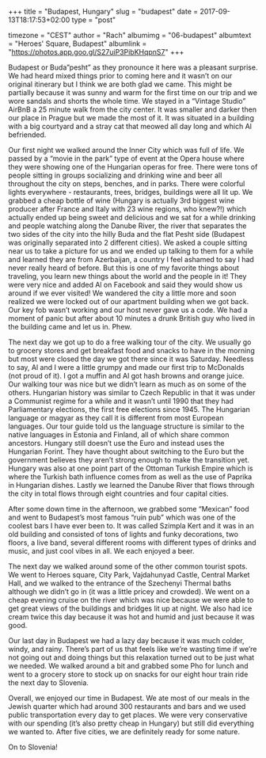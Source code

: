 +++
title = "Budapest, Hungary"
slug = "budapest"
date = 2017-09-13T18:17:53+02:00
type = "post"

timezone = "CEST"
author = "Rach"
albumimg = "06-budapest"
albumtext = "Heroes' Square, Budapest"
albumlink = "https://photos.app.goo.gl/S27uiP3PibKHqpnS7"
+++

Budapest or Buda”pesht” as they pronounce it here was a pleasant surprise. We had heard mixed things prior to coming here and it wasn’t on our original itinerary but I think we are both glad we came. This might be partially because it was sunny and warm for the first time on our trip and we wore sandals and shorts the whole time. We stayed in a “Vintage Studio” AirBnB a 25 minute walk from the city center. It was smaller and darker then our place in Prague but we made the most of it. It was situated in a building with a big courtyard and a stray cat that meowed all day long and which Al befriended.

Our first night we walked around the Inner City which was full of life. We passed by a “movie in the park” type of event at the Opera house where they were showing one of the Hungarian operas for free. There were tons of people sitting in groups socializing and drinking wine and beer all throughout the city on steps, benches, and in parks. There were colorful lights everywhere - restaurants, trees, bridges, buildings were all lit up. We grabbed a cheap bottle of wine (Hungary is actually 3rd biggest wine producer after France and Italy with 23 wine regions, who knew?!) which actually ended up being sweet and delicious and we sat for a while drinking and people watching along the Danube River, the river that separates the two sides of the city into the hilly Buda and the flat Pesht side (Budapest was originally separated into 2 different cities). We asked a couple sitting near us to take a picture for us and we ended up talking to them for a while and learned they are from Azerbaijan, a country I feel ashamed to say I had never really heard of before. But this is one of my favorite things about traveling, you learn new things about the world and the people in it! They were very nice and added Al on Facebook and said they would show us around if we ever visited! We wandered the city a little more and soon realized we were locked out of our apartment building when we got back. Our key fob wasn’t working and our host never gave us a code. We had a moment of panic but after about 10 minutes a drunk British guy who lived in the building came and let us in. Phew.

The next day we got up to do a free walking tour of the city. We usually go to grocery stores and get breakfast food and snacks to have in the morning but most were closed the day we got there since it was Saturday. Needless to say, Al and I were a little grumpy and made our first trip to McDonalds (not proud of it). I got a muffin and Al got hash browns and orange juice. Our walking tour was nice but we didn’t learn as much as on some of the others. Hungarian history was similar to Czech Republic in that it was under a Communist regime for a while and it wasn’t until 1990 that they had Parliamentary elections, the first free elections since 1945. The Hungarian language or magyar as they call it is different from most European languages. Our tour guide told us the language structure is similar to the native languages in Estonia and Finland, all of which share common ancestors. Hungary still doesn’t use the Euro and instead uses the Hungarian Forint. They have thought about switching to the Euro but the government believes they aren’t strong enough to make the transition yet. Hungary was also at one point part of the Ottoman Turkish Empire which is where the Turkish bath influence comes from as well as the use of Paprika in Hungarian dishes. Lastly we learned the Danube River that flows through the city in total flows through eight countries and four capital cities.

After some down time in the afternoon, we grabbed some “Mexican” food and went to Budapest’s most famous “ruin pub” which was one of the coolest bars I have ever been to. It was called Szimpla Kert and it was in an old building and consisted of tons of lights and funky decorations, two floors, a live band, several different rooms with different types of drinks and music, and just cool vibes in all. We each enjoyed a beer.

The next day we walked around some of the other common tourist spots. We went to Heroes square, City Park, Vajdahunyad Castle, Central Market Hall, and we walked to the entrance of the Szechenyi Thermal baths although we didn’t go in (it was a little pricey and crowded). We went on a cheap evening cruise on the river which was nice because we were able to get great views of the buildings and bridges lit up at night. We also had ice cream twice this day because it was hot and humid and just because it was good.

Our last day in Budapest we had a lazy day because it was much colder, windy, and rainy. There’s part of us that feels like we’re wasting time if we’re not going out and doing things but this relaxation turned out to be just what we needed. We walked around a bit and grabbed some Pho for lunch and went to a grocery store to stock up on snacks for our eight hour train ride the next day to Slovenia.

Overall, we enjoyed our time in Budapest. We ate most of our meals in the Jewish quarter which had around 300 restaurants and bars and we used public transportation every day to get places. We were very conservative with our spending (it’s also pretty cheap in Hungary) but still did everything we wanted to. After five cities, we are definitely ready for some nature.

On to Slovenia!
